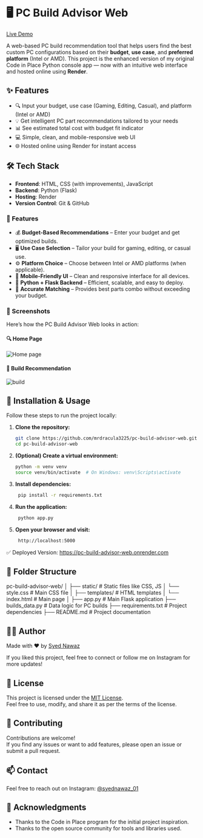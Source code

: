 # 🖥️ PC Build Advisor Web

[Live Demo](https://pc-build-advisor-web.onrender.com)

A web-based PC build recommendation tool that helps users find the best custom PC configurations based on their **budget**, **use case**, and **preferred platform** (Intel or AMD). This project is the enhanced version of my original Code in Place Python console app — now with an intuitive web interface and hosted online using **Render**.


## ✨ Features

- 🔍 Input your budget, use case (Gaming, Editing, Casual), and platform (Intel or AMD)
- 💡 Get intelligent PC part recommendations tailored to your needs
- 📊 See estimated total cost with budget fit indicator
- 💻 Simple, clean, and mobile-responsive web UI
- 🌐 Hosted online using Render for instant access


## 🛠️ Tech Stack

- **Frontend**: HTML, CSS (with improvements), JavaScript
- **Backend**: Python (Flask)
- **Hosting**: Render
- **Version Control**: Git & GitHub

    
### 🚀 Features

- 💰 **Budget-Based Recommendations** – Enter your budget and get optimized builds.
- 🖥️ **Use Case Selection** – Tailor your build for gaming, editing, or casual use.
- ⚙️ **Platform Choice** – Choose between Intel or AMD platforms (when applicable).
- 📱 **Mobile-Friendly UI** – Clean and responsive interface for all devices.
- 🔧 **Python + Flask Backend** – Efficient, scalable, and easy to deploy.
- 🎯 **Accurate Matching** – Provides best parts combo without exceeding your budget.


### 📸 Screenshots

Here’s how the PC Build Advisor Web looks in action:

#### 🔍 Home Page
![Home page](assets/homepage.png)


#### 🧮 Build Recommendation
![build](assets/build.png)



## 🚀 Installation & Usage

Follow these steps to run the project locally:

1. **Clone the repository:**
   ```bash
   git clone https://github.com/mrdracula3225/pc-build-advisor-web.git
   cd pc-build-advisor-web

2. **(Optional) Create a virtual environment:**
   ```bash
   python -m venv venv
   source venv/bin/activate  # On Windows: venv\Scripts\activate

3. **Install dependencies:**
   ```bash
    pip install -r requirements.txt

4. **Run the application:**
   ```bash
    python app.py

5. **Open your browser and visit:**
   ```bash
    http://localhost:5000


✅ Deployed Version: https://pc-build-advisor-web.onrender.com


## 📂 Folder Structure

pc-build-advisor-web/
│
├── static/ # Static files like CSS, JS
│ └── style.css # Main CSS file
│
├── templates/ # HTML templates
│ └── index.html # Main page
│
├── app.py # Main Flask application
├── builds_data.py # Data logic for PC builds
├── requirements.txt # Project dependencies
├── README.md # Project documentation


## 🙋‍♂️ Author

Made with ❤️ by [Syed Nawaz](https://www.instagram.com/syednawaz_01/)

If you liked this project, feel free to connect or follow me on Instagram for more updates!


## 📝 License

This project is licensed under the [MIT License](LICENSE).  
Feel free to use, modify, and share it as per the terms of the license.


## 🤝 Contributing

Contributions are welcome!  
If you find any issues or want to add features, please open an issue or submit a pull request.

## 📫 Contact

Feel free to reach out on Instagram: [@syednawaz_01](https://www.instagram.com/syednawaz_01/)

## 🙏 Acknowledgments

- Thanks to the Code in Place program for the initial project inspiration.  
- Thanks to the open source community for tools and libraries used.
